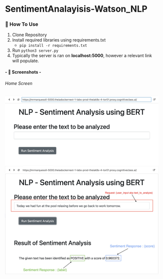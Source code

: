 # SentimentAnalayisis-Watson_NLP
### 🧱 How To Use
1. Clone Repository
2. Install required libraries using requirements.txt
    * `pip install -r requirements.txt`
3. Run `python3 server.py`
4. Typically the server is ran on **localhost:5000**, however a relevant link will populate. 
#### - 📸 Screenshots - 
###### Home Screen
![Web application home screen](/images/home.jpg)
![Web application home screen with labels](/images/home_labeled.jpg)